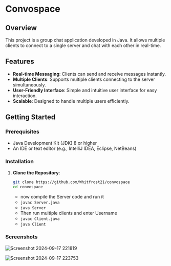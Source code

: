 # Convospace 

## Overview
This project is a group chat application developed in Java. It allows multiple clients to connect to a single server and chat with each other in real-time.

## Features
- **Real-time Messaging**: Clients can send and receive messages instantly.
- **Multiple Clients**: Supports multiple clients connecting to the server simultaneously.
- **User-Friendly Interface**: Simple and intuitive user interface for easy interaction.
- **Scalable**: Designed to handle multiple users efficiently.

## Getting Started


### Prerequisites
- Java Development Kit (JDK) 8 or higher
- An IDE or text editor (e.g., IntelliJ IDEA, Eclipse, NetBeans)

### Installation
1. **Clone the Repository**:
   ```bash
   git clone https://github.com/Whitfrost21/convospace
   cd convospace
   ```
   - now compile the Server code and run it
   - `javac Server.java`
   - `java Server`
   - Then run multiple clients and enter Username
   - `javac Client.java`
   - `java Client`

### Screenshots
![Screenshot 2024-09-17 221819](https://github.com/user-attachments/assets/e6b892f4-4e4b-41c9-804c-48467f1450a5)

![Screenshot 2024-09-17 223753](https://github.com/user-attachments/assets/2c2d6159-fb33-4eb1-933b-92ac7f8eb9c6)



